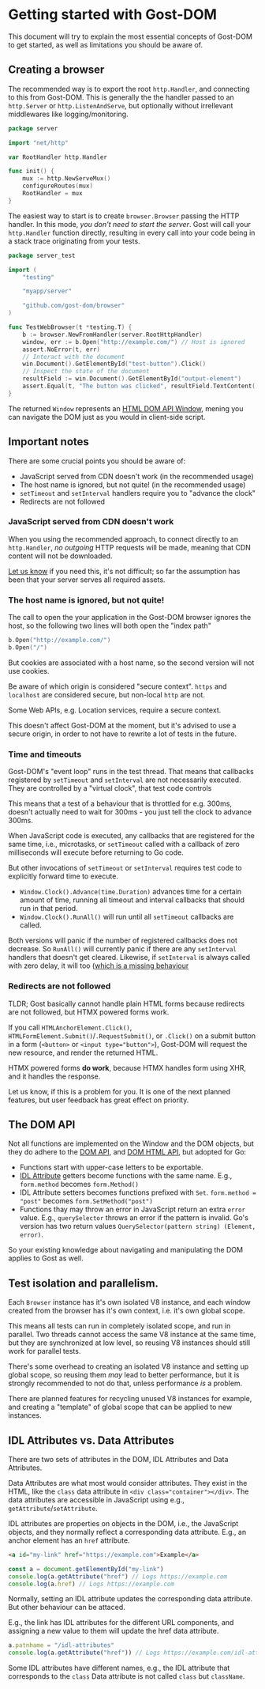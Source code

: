 # Getting started with Gost-DOM

This document will try to explain the most essential concepts of Gost-DOM to get
started, as well as limitations you should be aware of.

## Creating a browser

The recommended way is to export the root `http.Handler`, and connecting to this
from Gost-DOM. This is generally the the handler passed to an `http.Server`
or `http.ListenAndServe`, but optionally without irrellevant middlewares like
logging/monitoring.

```go
package server

import "net/http"

var RootHandler http.Handler

func init() {
    mux := http.NewServeMux()
    configureRoutes(mux)
    RootHandler = mux
}
```

The easiest way to start is to create `browser.Browser` passing the HTTP
handler. In this mode, _you don't need to start the server_. Gost will call your
`http.Handler` function directly, resulting in every call into your code being
in a stack trace originating from your tests.

```go
package server_test

import (
    "testing"

    "myapp/server"

    "github.com/gost-dom/browser"
)

func TestWebBrowser(t *testing.T) {
    b := browser.NewFromHandler(server.RootHttpHandler)
    window, err := b.Open("http://example.com/") // Host is ignored
    assert.NoError(t, err)
    // Interact with the document
    win.Document().GetElementById("test-button").Click()
    // Inspect the state of the document
    resultField := win.Document().GetElementById("output-element")
    assert.Equal(t, "The button was clicked", resultField.TextContent())
}
```

The returned `Window` represents an [HTML DOM API Window](https://developer.mozilla.org/en-US/docs/Web/API/Window), mening you can navigate the DOM just as you would in client-side script.

## Important notes

There are some crucial points you should be aware of:

- JavaScript served from CDN doesn't work (in the recommended usage)
- The host name is ignored, but not quite! (in the recommended usage)
- `setTimeout` and `setInterval` handlers require you to "advance the clock"
- Redirects are not followed

### JavaScript served from CDN doesn't work

When you using the recommended approach, to connect directly to an
`http.Handler`, _no outgoing_ HTTP requests will be made, meaning that CDN content will not be downloaded.

[Let us know](https://github.com/gost-dom/browser/issues/53) if you need this,
it's not difficult; so far the assumption has been that your server serves all
required assets.

### The host name is ignored, but not quite!

The call to open the your application in the Gost-DOM browser ignores the host,
so the following two lines will both open the "index path"

```go
b.Open("http://example.com/")
b.Open("/")
```

But cookies are associated with a host name, so the second version will not use
cookies.

Be aware of which origin is considered "secure context". `https` and `localhost`
are considered secure, but non-local `http` are not.

Some Web APIs, e.g. Location services, require a secure context.

This doesn't affect Gost-DOM at the moment, but it's advised to use a secure
origin, in order to not have to rewrite a lot of tests in the future.

### Time and timeouts

Gost-DOM's "event loop" runs in the test thread. That means that callbacks
registered by `setTimeout` and `setInterval` are not necessarily executed. They
are controlled by a "virtual clock", that test code controls

This means that a test of a behaviour that is throttled for e.g. 300ms, doesn't
actually need to wait for 300ms - you just tell the clock to advance 300ms.

When JavaScript code is executed, any callbacks that are registered for the
same time, i.e., microtasks, or `setTimeout` called with a callback of zero
milliseconds will execute before returning to Go code.

But other invocations of `setTimeout` or `setInterval` requires test code to
explicitly forward time to execute.

- `Window.Clock().Advance(time.Duration)` advances time for a certain amount of
  time, running all timeout and interval callbacks that should run in that
  period.
- `Window.Clock().RunAll()` will run until all `setTimeout` callbacks are
  called.

Both versions will panic if the number of registered callbacks does not
decrease. So `RunAll()` will currently panic if there are any `setInterval`
handlers that doesn't get cleared. Likewise, if `setInterval` is always called
with zero delay, it will too ([which is a missing
behaviour](https://github.com/gost-dom/browser/issues/45)

### Redirects are not followed

TLDR; Gost basically cannot handle plain HTML forms because redirects are not
followed, but HTMX powered forms work.

If you call `HTMLAnchorElement.Click()`,
`HTMLFormElement.Submit()`/`.RequestSubmit()`, or `.Click()` on a submit button
in a form (`<button>` or `<input type="button">`), Gost-DOM will request the new
resource, and render the returned HTML.

HTMX powered forms **do work**, because HTMX handles form using XHR, and it
handles the response.

Let us know, if this is a problem for you. It is one of the next planned
features, but user feedback has great effect on priority.

## The DOM API

Not all functions are implemented on the Window and the DOM objects, but they do
adhere to the [DOM
API](https://developer.mozilla.org/en-US/docs/Web/API/Document_Object_Model),
and [DOM HTML
API](https://developer.mozilla.org/en-US/docs/Web/API/HTML_DOM_API), but adopted
for Go:

- Functions start with upper-case letters to be exportable.
- [IDL Attribute](#idl-attributes-vs-data-attributes) getters become functions with the same name. E.g., `form.method`
     becomes `form.Method()`
- IDL Attribute setters becomes functions prefixed with `Set`. `form.method =
  "post"` becomes `form.SetMethod("post")`
- Functions thay may throw an error in JavaScript return an extra `error` value.
  E.g., `querySelector` throws an error if the pattern is invalid. Go's version
  has two return values `QuerySelector(pattern string) (Element, error)`.

So your existing knowledge about navigating and manipulating the DOM applies to
Gost as well.

## Test isolation and parallelism.

Each `Browser` instance has it's own isolated V8 instance, and each window
created from the browser has it's own context, i.e. it's own global scope.

This means all tests can run in completely isolated scope, and run in parallel.
Two threads cannot access the same V8 instance at the same time, but they are
synchronized at low level, so reusing V8 instances should still work for
parallel tests.

There's some overhead to creating an isolated V8 instance and setting up global
scope, so reusing them _may_ lead to better performance, but it is strongly
recommended to not do that, unless performance _is_ a problem.

There are planned features for recycling unused V8 instances for example, and
creating a "template" of global scope that can be applied to new instances.

## IDL Attributes vs. Data Attributes

There are two sets of attributes in the DOM, IDL Attributes and Data Attributes. 

Data Attributes are what most would consider attributes. They exist in the HTML,
like the `class` data attribute in `<div class="container"></div>`. The data
attributes are accessible in JavaScript using e.g.,
`getAttribute`/`setAttribute`.

IDL attributes are properties on objects in the DOM, i.e., the JavaScript
objects, and they normally reflect a corresponding data attribute. E.g., an
anchor element has an `href` attribute.

```html
<a id="my-link" href="https://example.com">Example</a>
```

```javascript
const a = document.getElementById("my-link")
console.log(a.getAttribute("href") // Logs https://example.com
console.log(a.href) // Logs https://example.com
```

Normally, setting an IDL attribute updates the corresponding data attribute. But
other behaviour can be attaced.

E.g., the link has IDL attributes for the different URL components, and
assigning a new value to them will update the href data attribute.

```javascript
a.patnhame = "/idl-attributes"
console.log(a.getAttribute("href")) // Logs https://example.com/idl-attributes
```

Some IDL attributes have different names, e.g., the IDL attribute that
corresponds to the `class` Data attribute is not called `class` but `className`.
